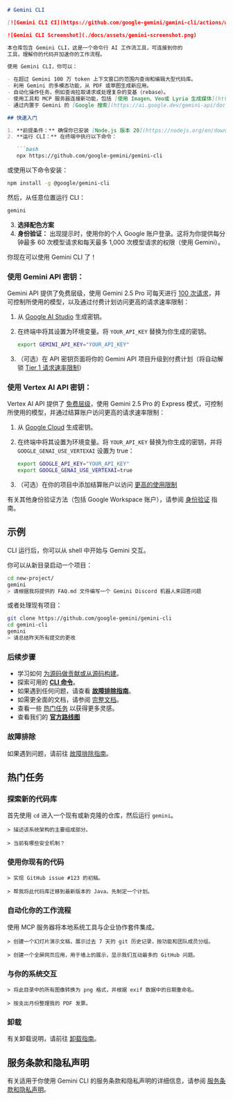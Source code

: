 ```markdown
# Gemini CLI

[![Gemini CLI CI](https://github.com/google-gemini/gemini-cli/actions/workflows/ci.yml/badge.svg)](https://github.com/google-gemini/gemini-cli/actions/workflows/ci.yml)

![Gemini CLI Screenshot](./docs/assets/gemini-screenshot.png)

本仓库包含 Gemini CLI，这是一个命令行 AI 工作流工具，可连接到你的
工具，理解你的代码并加速你的工作流程。

使用 Gemini CLI，你可以：

- 在超过 Gemini 100 万 token 上下文窗口的范围内查询和编辑大型代码库。
- 利用 Gemini 的多模态功能，从 PDF 或草图生成新应用。
- 自动化操作任务，例如查询拉取请求或处理复杂的变基（rebase）。
- 使用工具和 MCP 服务器连接新功能，包括 [使用 Imagen、Veo或 Lyria 生成媒体](https://github.com/GoogleCloudPlatform/vertex-ai-creative-studio/tree/main/experiments/mcp-genmedia)
- 通过内置于 Gemini 的 [Google 搜索](https://ai.google.dev/gemini-api/docs/grounding) 工具为你的查询提供事实依据。

## 快速入门

1. **前提条件：** 确保你已安装 [Node.js 版本 20](https://nodejs.org/en/download) 或更高版本。
2. **运行 CLI：** 在终端中执行以下命令：

   ```bash
   npx https://github.com/google-gemini/gemini-cli
   ```

   或使用以下命令安装：

   ```bash
   npm install -g @google/gemini-cli
   ```

   然后，从任意位置运行 CLI：

   ```bash
   gemini
   ```

3. **选择配色方案**
4. **身份验证：** 出现提示时，使用你的个人 Google 账户登录。这将为你提供每分钟最多 60 次模型请求和每天最多 1,000 次模型请求的权限（使用 Gemini）。

你现在可以使用 Gemini CLI 了！

### 使用 Gemini API 密钥：

Gemini API 提供了免费层级，使用 Gemini 2.5 Pro 可每天进行 [100 次请求](https://ai.google.dev/gemini-api/docs/rate-limits#free-tier)，并可控制所使用的模型，以及通过付费计划访问更高的请求速率限制：

1. 从 [Google AI Studio](https://aistudio.google.com/apikey) 生成密钥。
2. 在终端中将其设置为环境变量。将 `YOUR_API_KEY` 替换为你生成的密钥。

   ```bash
   export GEMINI_API_KEY="YOUR_API_KEY"
   ```

3. （可选）在 API 密钥页面将你的 Gemini API 项目升级到付费计划（将自动解锁 [Tier 1 请求速率限制](https://ai.google.dev/gemini-api/docs/rate-limits#tier-1)）

### 使用 Vertex AI API 密钥：

Vertex AI API 提供了 [免费层级](https://cloud.google.com/vertex-ai/generative-ai/docs/start/express-mode/overview)，使用 Gemini 2.5 Pro 的 Express 模式，可控制所使用的模型，并通过结算账户访问更高的请求速率限制：

1. 从 [Google Cloud](https://cloud.google.com/vertex-ai/generative-ai/docs/start/api-keys) 生成密钥。
2. 在终端中将其设置为环境变量。将 `YOUR_API_KEY` 替换为你生成的密钥，并将 `GOOGLE_GENAI_USE_VERTEXAI` 设置为 true：

   ```bash
   export GOOGLE_API_KEY="YOUR_API_KEY"
   export GOOGLE_GENAI_USE_VERTEXAI=true
   ```

3. （可选）在你的项目中添加结算账户以访问 [更高的使用限制](https://cloud.google.com/vertex-ai/generative-ai/docs/quotas)

有关其他身份验证方法（包括 Google Workspace 账户），请参阅 [身份验证](./docs/cli/authentication.md) 指南。

## 示例

CLI 运行后，你可以从 shell 中开始与 Gemini 交互。

你可以从新目录启动一个项目：

```sh
cd new-project/
gemini
> 请根据我将提供的 FAQ.md 文件编写一个 Gemini Discord 机器人来回答问题
```

或者处理现有项目：

```sh
git clone https://github.com/google-gemini/gemini-cli
cd gemini-cli
gemini
> 请总结昨天所有提交的更改
```

### 后续步骤

- 学习如何 [为源码做贡献或从源码构建](./CONTRIBUTING.md)。
- 探索可用的 **[CLI 命令](./docs/cli/commands.md)**。
- 如果遇到任何问题，请查看 **[故障排除指南](./docs/troubleshooting.md)**。
- 如需更全面的文档，请参阅 [完整文档](./docs/index.md)。
- 查看一些 [热门任务](#热门任务) 以获得更多灵感。
- 查看我们的 **[官方路线图](./ROADMAP.md)**

### 故障排除

如果遇到问题，请前往 [故障排除指南](docs/troubleshooting.md)。

## 热门任务

### 探索新的代码库

首先使用 `cd` 进入一个现有或新克隆的仓库，然后运行 `gemini`。

```text
> 描述该系统架构的主要组成部分。
```

```text
> 当前有哪些安全机制？
```

### 使用你现有的代码

```text
> 实现 GitHub issue #123 的初稿。
```

```text
> 帮我将此代码库迁移到最新版本的 Java。先制定一个计划。
```

### 自动化你的工作流程

使用 MCP 服务器将本地系统工具与企业协作套件集成。

```text
> 创建一个幻灯片演示文稿，展示过去 7 天的 git 历史记录，按功能和团队成员分组。
```

```text
> 创建一个全屏网页应用，用于墙上的展示，显示我们互动最多的 GitHub 问题。
```

### 与你的系统交互

```text
> 将此目录中的所有图像转换为 png 格式，并根据 exif 数据中的日期重命名。
```

```text
> 按支出月份整理我的 PDF 发票。
```

### 卸载

有关卸载说明，请前往 [卸载指南](docs/Uninstall.md)。

## 服务条款和隐私声明

有关适用于你使用 Gemini CLI 的服务条款和隐私声明的详细信息，请参阅 [服务条款和隐私声明](./docs/tos-privacy.md)。
```